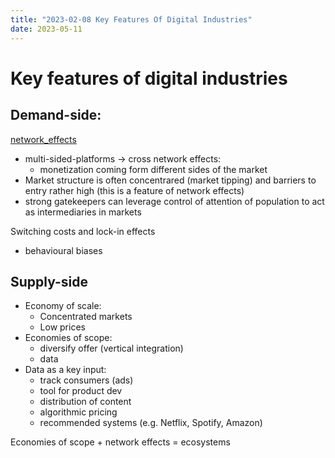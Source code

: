 ```yaml
---
title: "2023-02-08 Key Features Of Digital Industries"
date: 2023-05-11
---
```

# Key features of digital industries

## Demand-side:
[network_effects](/notes/2023-02-08_network_effects)
  - multi-sided-platforms -> cross network effects:
    - monetization coming form different sides of the market
  - Market structure is often concentrared (market tipping) and barriers to entry rather high (this is a feature of network effects)
  - strong gatekeepers can leverage control of attention of population to act as intermediaries in markets

Switching costs and lock-in effects
  - behavioural biases

## Supply-side
  - Economy of scale:
  	- Concentrated markets
  	- Low prices
  - Economies of scope:
  	- diversify offer (vertical integration)
  	- data
  - Data as a key input:
  	- track consumers (ads)
  	- tool for product dev
  	- distribution of content
  	- algorithmic pricing
  	- recommended systems (e.g. Netflix, Spotify, Amazon)



Economies of scope + network effects = ecosystems
